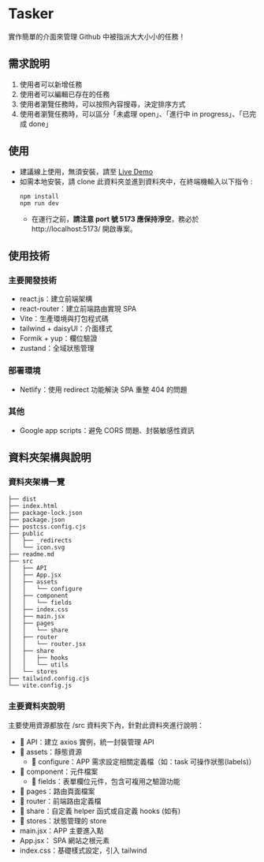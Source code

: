 # Tasker
實作簡單的介面來管理 Github 中被指派大大小小的任務！

## 需求說明
1. 使用者可以新增任務
2. 使用者可以編輯已存在的任務
3. 使用者瀏覽任務時，可以按照內容搜尋，決定排序方式
4. 使用者瀏覽任務時，可以區分「未處理 open」、「進行中 in progress」、「已完成 done」

## 使用
- 建議線上使用，無須安裝，請至 [Live Demo](https://github-tasker.netlify.app/)
- 如需本地安裝，請 clone 此資料夾並進到資料夾中，在終端機輸入以下指令 :
  ```
  npm install
  npm run dev
  ```
  - 在運行之前，**請注意 port 號 5173 應保持淨空**，務必於 http://localhost:5173/ 開啟專案。

## 使用技術
### 主要開發技術
- react.js：建立前端架構
- react-router：建立前端路由實現 SPA
- Vite：生產環境與打包程式碼
- tailwind + daisyUI：介面樣式
- Formik + yup：欄位驗證
- zustand：全域狀態管理

### 部署環境
- Netlify：使用 redirect 功能解決 SPA 重整 404 的問題

### 其他
- Google app scripts：避免 CORS 問題、封裝敏感性資訊

## 資料夾架構與說明
### 資料夾架構一覽
```
├── dist
├── index.html
├── package-lock.json
├── package.json
├── postcss.config.cjs
├── public
│   ├── _redirects
│   └── icon.svg
├── readme.md
├── src
│   ├── API
│   ├── App.jsx
│   ├── assets
│   │   └── configure
│   ├── component
│   │   └── fields
│   ├── index.css
│   ├── main.jsx
│   ├── pages
│   │   └── share
│   ├── router
│   │   └── router.jsx
│   ├── share
│   │   ├── hooks
│   │   └── utils
│   └── stores
├── tailwind.config.cjs
└── vite.config.js
```
### 主要資料夾說明
主要使用資源都放在 /src 資料夾下內，針對此資料夾進行說明：

- 📁 API：建立 axios 實例，統一封裝管理 API
- 📁 assets：靜態資源
  - 📁 configure：APP 需求設定相關定義檔（如：task 可操作狀態(labels)）
- 📁 component：元件檔案
  - 📁 fields：表單欄位元件，包含可複用之驗證功能
- 📁 pages：路由頁面檔案
- 📁 router：前端路由定義檔
- 📁 share：自定義 helper 函式或自定義 hooks (如有)
- 📁 stores：狀態管理的 store
- main.jsx：APP 主要進入點
- App.jsx： SPA 網站之根元素
- index.css：基礎樣式設定，引入 tailwind
